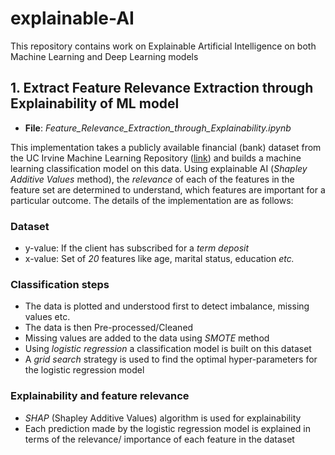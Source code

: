 # explainable-AI
This repository contains work on Explainable Artificial Intelligence on both Machine Learning and Deep Learning models

## 1. Extract Feature Relevance Extraction through Explainability of ML model
* **File**: _Feature_Relevance_Extraction_through_Explainability.ipynb_

This implementation takes a publicly available financial (bank) dataset from the UC Irvine Machine Learning Repository ([link](https://archive.ics.uci.edu/ml/machine-learning-databases/00222/bank-additional.zip)) and builds a machine learning classification model on this data. Using explainable AI (_Shapley Additive Values_ method), the _relevance_ of each of the features in the feature set are determined to understand, which features are important for a particular outcome. The details of the implementation are as follows:

### Dataset
* y-value: If the client has subscribed for a _term deposit_
* x-value: Set of _20_ features like age, marital status, education _etc._

### Classification steps
* The data is plotted and understood first to detect imbalance, missing values etc.
* The data is then Pre-processed/Cleaned
* Missing values are added to the data using _SMOTE_ method
* Using _logistic regression_ a classification model is built on this dataset
* A _grid search_ strategy is used to find the optimal hyper-parameters for the logistic regression model

### Explainability and feature relevance
* _SHAP_ (Shapley Additive Values) algorithm is used for explainability
* Each prediction made by the logistic regression model is explained in terms of the relevance/ importance of each feature in the dataset
